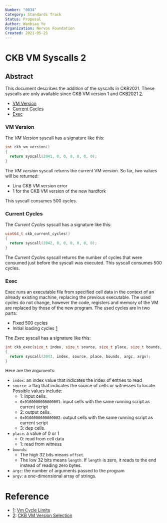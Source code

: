 ```yaml
---
Number: "0034"
Category: Standards Track
Status: Proposal
Author: Wanbiao Ye
Organization: Nervos Foundation
Created: 2021-05-25
---
```


# CKB VM Syscalls 2

## Abstract

This document describes the addition of the syscalls in CKB2021. These syscalls are only available since CKB VM version 1 and CKB2021 [2].

- [VM Version]
- [Current Cycles]
- [Exec]

### VM Version
[vm version]: #vm-version

The *VM Version* syscall has a signature like this:

```c
int ckb_vm_version()
{
  return syscall(2041, 0, 0, 0, 0, 0, 0);
}
```

The *VM version* syscall returns the current VM version. So far, two values will be returned:

- Lina CKB VM version error
- 1 for the CKB VM version of the new hardfork 

This syscall consumes 500 cycles.

### Current Cycles
[current cycles]: #current-cycles

The *Current Cycles* syscall has a signature like this:

```c
uint64_t ckb_current_cycles()
{
  return syscall(2042, 0, 0, 0, 0, 0, 0);
}
```

The *Current Cycles* syscall returns the number of cycles that were consumed just before the syscall was executed. This syscall consumes 500 cycles.


### Exec
[exec]: #exec

Exec runs an executable file from specified cell data in the context of an already existing machine, replacing the previous executable. The used cycles do not change, however the code, registers and memory of the VM are replaced by those of the new program. The used cycles are in two parts:

- Fixed 500 cycles
- Initial loading cycles [1]

The *Exec* syscall has a signature like this:

```c
int ckb_exec(size_t index, size_t source, size_t place, size_t bounds, int argc, char* argv[])
{
  return syscall(2043, index, source, place, bounds, argc, argv);
}
```

Here are the arguments:

* `index`: an index value that indicates the index of entries to read
* `source`: a flag that indicates the source of cells or witnesses to locate. Possible values include:
    + 1: input cells.
    + `0x0100000000000001`: input cells with the same running script as current script
    + 2: output cells.
    + `0x0100000000000002`: output cells with the same running script as current script
    + 3: dep cells.
* `place`: a value of 0 or 1
    + 0: read from cell data
    + 1: read from witness
* `bounds`: 
    * The high 32 bits means `offset`.
    * The low 32 bits means `length`. If `length` is zero, it reads to the end instead of reading zero bytes.
* `argc`: the number of arguments passed to the program
* `argv`: a one-dimensional array of strings.


# Reference

* [1]: [Vm Cycle Limits][1]
* [2]: [CKB VM Version Selection][2]

[1]: ../0014-vm-cycle-limits/0014-vm-cycle-limits.md
[2]: ../0032-ckb-vm-version-selection/0032-ckb-vm-version-selection.md

